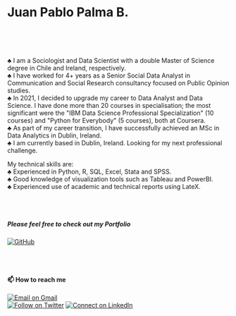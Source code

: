 
# Juan Pablo Palma B. <br/>
<br/>
<br/>
<br/>

♣ I am a Sociologist and Data Scientist with a double Master of Science degree in Chile and Ireland, respectively. <br/>
♣ I have worked for 4+ years as a Senior Social Data Analyst in Communication and Social Research consultancy focused on Public Opinion studies. <br/>
♣ In 2021, I decided to upgrade my career to Data Analyst and Data Science. I have done more than 20 courses in specialisation; the most significant were the "IBM Data Science Professional Specialization" (10 courses) and "Python for Everybody" (5 courses), both at Coursera. <br/>
♣ As part of my career transition, I have successfully achieved an MSc in Data Analytics in Dublin, Ireland. <br/>
♣ I am currently based in Dublin, Ireland. Looking for my next professional challenge. <br/>

My technical skills are: <br/>
♣ Experienced in Python, R, SQL, Excel, Stata and SPSS. <br/>
♣ Good knowledge of visualization tools such as Tableau and PowerBI. <br/>
♣ Experienced use of academic and technical reports using LateX. <br/>
 
<br/>
<br/>

##### Please feel free to check out my Portfolio 
[![GitHub](https://img.shields.io/badge/github-%23121011.svg?style=for-the-badge&logo=github&logoColor=white)](https://github.com/jppalmab-Portfolio)

<br/>
<br/>

#### 📫 How to reach me 

[![Email on Gmail](https://img.shields.io/badge/-Gmail-D14836?style=for-the-badge&logo=Gmail&logoColor=white)](mailto:jppalmab@gmail.com) <br/>
[![Follow on Twitter](https://img.shields.io/badge/--twitter?label=Twitter&logo=Twitter&style=social)](https://twitter.com/jppalmab) 
[![Connect on LinkedIn](https://img.shields.io/badge/--linkedin?label=LinkedIn&logo=LinkedIn&style=social)](https://www.linkedin.com/in/jppalmab/)
